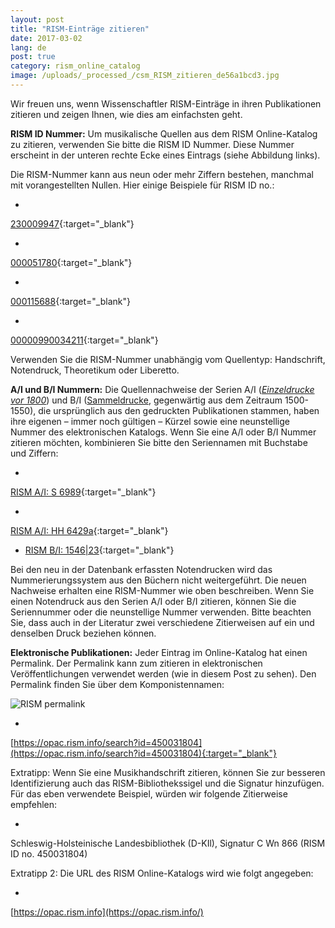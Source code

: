 ```yaml
---
layout: post
title: "RISM-Einträge zitieren"
date: 2017-03-02
lang: de
post: true
category: rism_online_catalog
image: /uploads/_processed_/csm_RISM_zitieren_de56a1bcd3.jpg
---
```



Wir freuen uns, wenn Wissenschaftler RISM-Einträge in ihren Publikationen zitieren und zeigen Ihnen, wie dies am einfachsten geht.

**RISM ID Nummer:** Um musikalische Quellen aus dem RISM Online-Katalog zu zitieren, verwenden Sie bitte die RISM ID Nummer. Diese Nummer erscheint in der unteren rechte Ecke eines Eintrags (siehe Abbildung links).

Die RISM-Nummer kann aus neun oder mehr Ziffern bestehen, manchmal mit vorangestellten Nullen. Hier einige Beispiele für RISM ID no.:

-

[230009947](https://opac.rism.info/search?id=230009947){:target="_blank"}


-

[000051780](https://opac.rism.info/search?id=000051780){:target="_blank"}


-

[000115688](https://opac.rism.info/search?id=000115688){:target="_blank"}


-

[00000990034211](https://opac.rism.info/search?id=00000990034211){:target="_blank"}



Verwenden Sie die RISM-Nummer unabhängig vom Quellentyp: Handschrift, Notendruck, Theoretikum oder Liberetto.

**A/I und B/I Nummern:** Die Quellennachweise der Serien A/I (_[Einzeldrucke vor 1800](/de/publikationen.html#c41 "Opens internal link in current window")_) und B/I ([Sammeldrucke](/de/publikationen.html#c2619 "Opens internal link in current window"), gegenwärtig aus dem Zeitraum 1500-1550), die ursprünglich aus den gedruckten Publikationen stammen, haben ihre eigenen – immer noch gültigen – Kürzel sowie eine neunstellige Nummer des elektronischen Katalogs. Wenn Sie eine A/I oder B/I Nummer zitieren möchten, kombinieren Sie bitte den Seriennamen mit Buchstabe und Ziffern:

-

[RISM A/I: S 6989](https://opac.rism.info/search?id=00000990063266){:target="_blank"}


-

[RISM A/I: HH 6429a](https://opac.rism.info/search?id=00000991020872){:target="_blank"}


- [RISM B/I: 1546|23](https://opac.rism.info/search?id=00000993104478){:target="_blank"}



Bei den neu in der Datenbank erfassten Notendrucken wird das Nummerierungssystem aus den Büchern nicht weitergeführt. Die neuen Nachweise erhalten eine RISM-Nummer wie oben beschreiben. Wenn Sie einen Notendruck aus den Serien A/I oder B/I zitieren, können Sie die Seriennummer oder die neunstellige Nummer verwenden. Bitte beachten Sie, dass auch in der Literatur zwei verschiedene Zitierweisen auf ein und denselben Druck beziehen können.

**Elektronische Publikationen:** Jeder Eintrag im Online-Katalog hat einen Permalink. Der Permalink kann zum zitieren in elektronischen Veröffentlichungen verwendet werden (wie in diesem Post zu sehen). Den Permalink finden Sie über dem Komponistennamen:

![RISM permalink](http://rism.info/fileadmin/content/news/RISM_zitieren_permalink_1029_x_397.jpg)


-

[https://opac.rism.info/search?id=450031804](https://opac.rism.info/search?id=450031804){:target="_blank"}





Extratipp: Wenn Sie eine Musikhandschrift zitieren, können Sie zur besseren Identifizierung auch das RISM-Bibliothekssigel und die Signatur hinzufügen. Für das eben verwendete Beispiel, würden wir folgende Zitierweise empfehlen:

-

Schleswig-Holsteinische Landesbibliothek (D-KIl), Signatur C Wn 866 (RISM ID no. 450031804)





Extratipp 2: Die URL des RISM Online-Katalogs wird wie folgt angegeben:

-

[https://opac.rism.info](https://opac.rism.info/)





<script type="text/javascript">var switchTo5x=true;</script><script type="text/javascript" src="http://w.sharethis.com/button/buttons.js"></script><script type="text/javascript">stLight.options({publisher: "9b601438-1ce1-49d8-bfd7-9cff5df54c17", doNotHash: false, doNotCopy: false, hashAddressBar: false});</script>